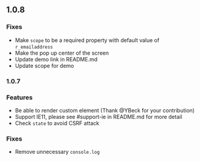 ## 1.0.8

### Fixes
- Make `scope` to be a required property with default value of `r_emailaddress`
- Make the pop up center of the screen
- Update demo link in README.md
- Update scope for demo

### 1.0.7

### Features
- Be able to render custom element (Thank @YBeck for your contribution)
- Support IE11, please see #support-ie in README.md for more detail
- Check `state` to avoid CSRF attack

### Fixes
- Remove unnecessary `console.log`  
